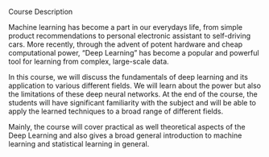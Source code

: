 Course Description

Machine learning has become a part in our everydays life, from simple product recommendations to personal electronic assistant to self-driving cars. More recently, through the advent of potent hardware and cheap computational power, “Deep Learning” has become a popular and powerful tool for learning from complex, large-scale data.

In this course, we will discuss the fundamentals of deep learning and its application to various different fields. We will learn about the power but also the limitations of these deep neural networks. At the end of the course, the students will have significant familiarity with the subject and will be able to apply the learned techniques to a broad range of different fields.

Mainly, the course will cover practical as well theoretical aspects of the Deep Learning and also gives a broad general introduction to machine learning and statistical learning in general.